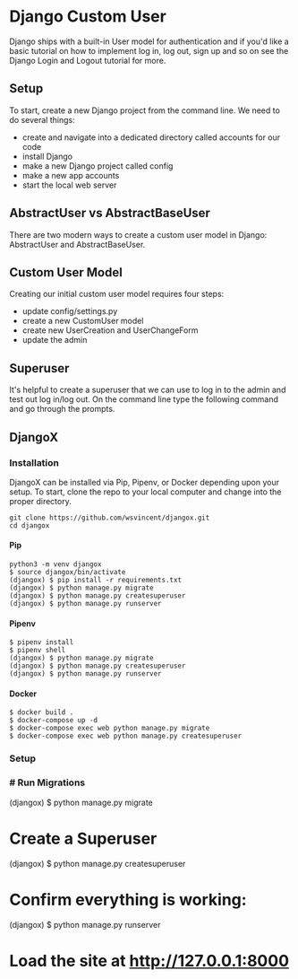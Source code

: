 # Django Custom User

Django ships with a built-in User model for authentication and if you'd like a basic tutorial on how to implement log in, log out, sign up and so on see the Django Login and Logout tutorial for more.

## Setup

To start, create a new Django project from the command line. We need to do several things:
* create and navigate into a dedicated directory called accounts for our code
* install Django
* make a new Django project called config
* make a new app accounts
* start the local web server

## AbstractUser vs AbstractBaseUser
There are two modern ways to create a custom user model in Django: AbstractUser and AbstractBaseUser.

## Custom User Model

Creating our initial custom user model requires four steps:

* update config/settings.py
* create a new CustomUser model
* create new UserCreation and UserChangeForm
* update the admin

## Superuser

It's helpful to create a superuser that we can use to log in to the admin and test out log in/log out. On the command line type the following command and go through the prompts.

## DjangoX

### Installation

DjangoX can be installed via Pip, Pipenv, or Docker depending upon your setup. To start, clone the repo to your local computer and change into the proper directory.

    git clone https://github.com/wsvincent/djangox.git
    cd djangox

#### Pip

    python3 -m venv djangox
    $ source djangox/bin/activate
    (djangox) $ pip install -r requirements.txt
    (djangox) $ python manage.py migrate
    (djangox) $ python manage.py createsuperuser
    (djangox) $ python manage.py runserver

#### Pipenv

    $ pipenv install
    $ pipenv shell
    (djangox) $ python manage.py migrate
    (djangox) $ python manage.py createsuperuser
    (djangox) $ python manage.py runserver

#### Docker

    $ docker build .
    $ docker-compose up -d
    $ docker-compose exec web python manage.py migrate
    $ docker-compose exec web python manage.py createsuperuser

    
### Setup

### # Run Migrations
(djangox) $ python manage.py migrate

# Create a Superuser
(djangox) $ python manage.py createsuperuser

# Confirm everything is working:
(djangox) $ python manage.py runserver

# Load the site at http://127.0.0.1:8000


